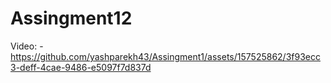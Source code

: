 # Assingment12

Video: - https://github.com/yashparekh43/Assingment1/assets/157525862/3f93ecc3-deff-4cae-9486-e5097f7d837d

